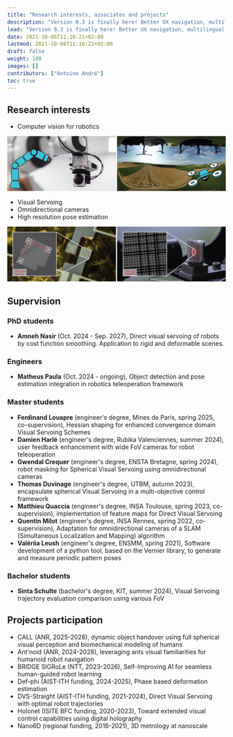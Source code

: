 ```yaml
---
title: "Research interests, associates and projects"
description: "Version 0.3 is finally here! Better UX navigation, multilingual and i18n support, versioned documentation support, dismissible global alert, Mermaid diagrams and visualizations, and more!"
lead: "Version 0.3 is finally here! Better UX navigation, multilingual and i18n support, versioned documentation support, dismissible global alert, Mermaid diagrams and visualizations, and more!"
date: 2021-10-06T11:16:21+02:00
lastmod: 2021-10-06T11:16:21+02:00
draft: false
weight: 100
images: []
contributors: ["Antoine André"]
toc: true
---
```


## Research interests

- Computer vision for robotics

![omniExample](omni_vision_examples.png)

- Visual Servoing
- Omnidirectional cameras
- High resolution pose estimation

![HighResPoseSensing](periodic_patterns_example.png)

## Supervision

### PhD students

- **Amneh Nasir** (Oct. 2024 - Sep. 2027), Direct visual servoing of robots by cost function smoothing. Application to rigid and deformable scenes.

### Engineers

- **Matheus Paula** (Oct. 2024 - ongoing), Object detection and pose estimation integration in robotics teleoperation framework

### Master students

- **Ferdinand Louapre** (engineer's degree, Mines de Paris, spring 2025, co-supervision), Hessian shaping for enhanced convergence domain Visual Servoing Schemes
- **Damien Harlé** (engineer's degree, Rubika Valenciennes, summer 2024), user feedback enhancement with wide FoV cameras for robot teleoperation
- **Gwendal Crequer** (engineer's degree, ENSTA Bretagne, spring 2024), robot masking for Spherical Visual Servoing using omnidirectional cameras
- **Thomas Duvinage** (engineer's degree, UTBM, autumn 2023), encapsulate spherical Visual Servoing in a multi-objective control framework
- **Matthieu Quaccia** (engineer's degree, INSA Toulouse, spring 2023, co-supervision), implementation of feature maps for Direct Visual Servoing
- **Quentin Milot** (engineer's degree, INSA Rennes, spring 2022, co-supervision), Adaptation for omnidirectional cameras of a SLAM (Simultaneous Localization and Mapping) algorithm
- **Valériia Leush** (engineer's degree, ENSMM, spring 2021), Software development of a python tool, based on the Vernier library, to generate and measure periodic pattern poses

### Bachelor students

- **Sinta Schulte** (bachelor's degree, KIT, summer 2024), Visual Servoing trajectory evaluation comparison using various FoV

## Projects participation

- CALL (ANR, 2025-2028), dynamic object handover using full spherical visual perception and biomechanical modeling of humans
- Ant'noid (ANR, 2024-2028), leveraging ants visual familiarities for humanoid robot navigation
- BRIDGE SIGRoLe (NTT, 2023-2026), Self-Improving AI for seamless human-guided robot learning
- Def-phi (AIST-ITH funding, 2024-2025), Phase based deformation estimation
- DVS-Straight (AIST-ITH funding, 2021-2024), Direct Visual Servoing with optimal robot trajectories
- Holonet (ISITE BFC funding, 2020-2023), Toward extended visual control capabilities using digital holography
- Nano6D (regional funding, 2018-2021), 3D metrology at nanoscale

